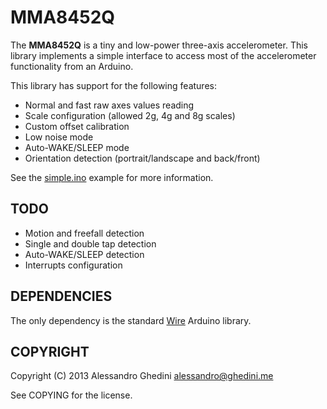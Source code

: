 MMA8452Q
========

The **MMA8452Q** is a tiny and low-power three-axis accelerometer. This library
implements a simple interface to access most of the accelerometer functionality
from an Arduino.

This library has support for the following features:

* Normal and fast raw axes values reading
* Scale configuration (allowed 2g, 4g and 8g scales)
* Custom offset calibration
* Low noise mode
* Auto-WAKE/SLEEP mode
* Orientation detection (portrait/landscape and back/front)

See the [simple.ino](examples/simple.ino) example for more information.

## TODO

* Motion and freefall detection
* Single and double tap detection
* Auto-WAKE/SLEEP detection
* Interrupts configuration

## DEPENDENCIES

The only dependency is the standard [Wire](http://arduino.cc/en/Reference/Wire)
Arduino library.

## COPYRIGHT

Copyright (C) 2013 Alessandro Ghedini <alessandro@ghedini.me>

See COPYING for the license.
